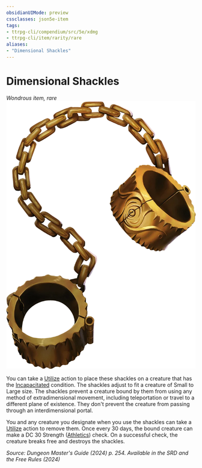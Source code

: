 ```yaml
---
obsidianUIMode: preview
cssclasses: json5e-item
tags:
- ttrpg-cli/compendium/src/5e/xdmg
- ttrpg-cli/item/rarity/rare
aliases: 
- "Dimensional Shackles"
---
```

# Dimensional Shackles
*Wondrous item, rare*  
![](Інструменти%20ДМ/CLI/items/img/dimensional-shackles.webp#right)


You can take a [Utilize](Інструменти%20ДМ/CLI/rules/actions.md#Utilize) action to place these shackles on a creature that has the [Incapacitated](Інструменти%20ДМ/CLI/rules/conditions.md#Incapacitated) condition. The shackles adjust to fit a creature of Small to Large size. The shackles prevent a creature bound by them from using any method of extradimensional movement, including teleportation or travel to a different plane of existence. They don't prevent the creature from passing through an interdimensional portal.

You and any creature you designate when you use the shackles can take a [Utilize](Інструменти%20ДМ/CLI/rules/actions.md#Utilize) action to remove them. Once every 30 days, the bound creature can make a DC 30 Strength ([Athletics](Інструменти%20ДМ/CLI/rules/skills.md#Athletics)) check. On a successful check, the creature breaks free and destroys the shackles.

*Source: Dungeon Master's Guide (2024) p. 254. Available in the <span title='Systems Reference Document (5.2)'>SRD</span> and the Free Rules (2024)*
